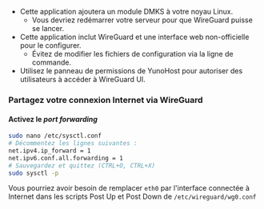 * Cette application ajoutera un module DMKS à votre noyau Linux.
  * Vous devriez redémarrer votre serveur pour que WireGuard puisse se lancer.
* Cette application inclut WireGuard et une interface web non-officielle pour le configurer.
  * Évitez de modifier les fichiers de configuration via la ligne de commande.
* Utilisez le panneau de permissions de YunoHost pour autoriser des utilisateurs à accéder à WireGuard UI.

### Partagez votre connexion Internet via WireGuard

#### Activez le *port forwarding*

```bash
sudo nano /etc/sysctl.conf
# Décommentez les lignes suivantes :
net.ipv4.ip_forward = 1
net.ipv6.conf.all.forwarding = 1
# Sauvegardez et quittez (CTRL+O, CTRL+X)
sudo sysctl -p
```

Vous pourriez avoir besoin de remplacer `eth0` par l'interface connectée à Internet dans les scripts Post Up et Post Down de `/etc/wireguard/wg0.conf`
